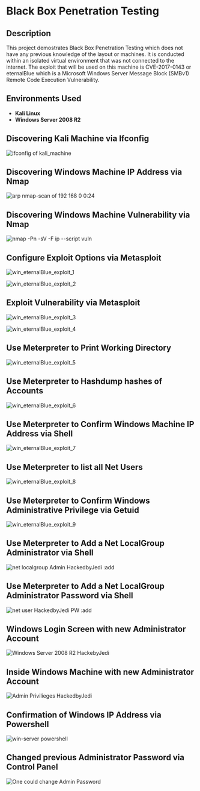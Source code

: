 <h1>Black Box Penetration Testing</h1>

<h2>Description</h2>
This project demostrates Black Box Penetration Testing which does not have any previous knowledge of the layout or machines. It is conducted within an isolated virtual environment that was not connected to the internet. The exploit that will be used on this machine is CVE-2017-0143 or eternalBlue which is a Microsoft Windows Server Message Block (SMBv1) Remote Code Execution Vulnerability. 


<h2>Environments Used </h2>

- <b>Kali Linux</b>
- <b>Windows Server 2008 R2</b>

<h2>Discovering Kali Machine via Ifconfig </h2>

![ifconfig of kali_machine](https://github.com/a1xbit/BlackBoxPenetrationTesting/assets/119477838/f720a82b-377a-4c23-9acb-575acfa4e84c)

<h2>Discovering Windows Machine IP Address via Nmap </h2>

![arp   nmap-scan of 192 168 0 0:24](https://github.com/a1xbit/BlackBoxPenetrationTesting/assets/119477838/92a8081d-1b90-4b21-8790-1d0285a691fa)

<h2>Discovering Windows Machine Vulnerability via Nmap </h2>

![nmap -Pn -sV -F ip --script vuln](https://github.com/a1xbit/BlackBoxPenetrationTesting/assets/119477838/79cdf8e9-4f27-4b27-aa88-e614ec74a294)

<h2>Configure Exploit Options via Metasploit </h2>

![win_eternalBlue_exploit_1](https://github.com/a1xbit/BlackBoxPenetrationTesting/assets/119477838/0f1c2553-d383-4702-974c-c23f539d5d00)

![win_eternalBlue_exploit_2](https://github.com/a1xbit/BlackBoxPenetrationTesting/assets/119477838/87b919ed-65f9-482e-9547-f8314a5d9b28)

<h2>Exploit Vulnerability via Metasploit </h2>

![win_eternalBlue_exploit_3](https://github.com/a1xbit/BlackBoxPenetrationTesting/assets/119477838/bbf97719-4822-49f2-9818-02588bd97e6b)

![win_eternalBlue_exploit_4](https://github.com/a1xbit/BlackBoxPenetrationTesting/assets/119477838/91cc7aa0-0f5f-49e0-b8b3-f1ed3d84b683)

<h2>Use Meterpreter to Print Working Directory </h2>

![win_eternalBlue_exploit_5](https://github.com/a1xbit/BlackBoxPenetrationTesting/assets/119477838/8a72e631-f0a5-4c6f-81e8-ef858fec0fbd)

<h2>Use Meterpreter to Hashdump hashes of Accounts</h2>

![win_eternalBlue_exploit_6](https://github.com/a1xbit/BlackBoxPenetrationTesting/assets/119477838/229cc586-6f85-4e20-8cbe-c062541a8009)

<h2>Use Meterpreter to Confirm Windows Machine IP Address via Shell </h2>

![win_eternalBlue_exploit_7](https://github.com/a1xbit/BlackBoxPenetrationTesting/assets/119477838/374c18bd-1a97-48c6-bf26-354d586c5667)

<h2>Use Meterpreter to list all Net Users </h2>

![win_eternalBlue_exploit_8](https://github.com/a1xbit/BlackBoxPenetrationTesting/assets/119477838/8f8da765-2dc5-4037-be51-125846111485)

<h2>Use Meterpreter to Confirm Windows Administrative Privilege via Getuid </h2>

![win_eternalBlue_exploit_9](https://github.com/a1xbit/BlackBoxPenetrationTesting/assets/119477838/b2865dd6-fa1c-477d-887d-55fa75d926da)

<h2>Use Meterpreter to Add a Net LocalGroup Administrator via Shell </h2>

![net localgroup Admin HackedbyJedi :add](https://github.com/a1xbit/BlackBoxPenetrationTesting/assets/119477838/769d2b03-18b3-4c1b-8d60-5c4094aa6c7a)

<h2>Use Meterpreter to Add a Net LocalGroup Administrator Password via Shell </h2>

![net user HackedbyJedi  PW  :add](https://github.com/a1xbit/BlackBoxPenetrationTesting/assets/119477838/e996f5af-1189-4e14-beca-bda576e3be1e)

<h2>Windows Login Screen with new Administrator Account </h2>

![Windows Server 2008 R2 HackebyJedi](https://github.com/a1xbit/BlackBoxPenetrationTesting/assets/119477838/c7b1f1a7-1da1-451e-b7ee-2aad482e4794)

<h2>Inside Windows Machine with new Administrator Account </h2>

![Admin Privilieges HackedbyJedi](https://github.com/a1xbit/BlackBoxPenetrationTesting/assets/119477838/5bd4fb66-9717-434f-ae2f-6e9232745357)

<h2>Confirmation of Windows IP Address via Powershell </h2>

![win-server powershell ](https://github.com/a1xbit/BlackBoxPenetrationTesting/assets/119477838/43260c62-db7a-48a4-a769-a7368509d1e4)

<h2>Changed previous Administrator Password via Control Panel </h2>

![One could change Admin Password](https://github.com/a1xbit/BlackBoxPenetrationTesting/assets/119477838/5d6153be-590b-4942-b4bd-44bb6f71d603)
